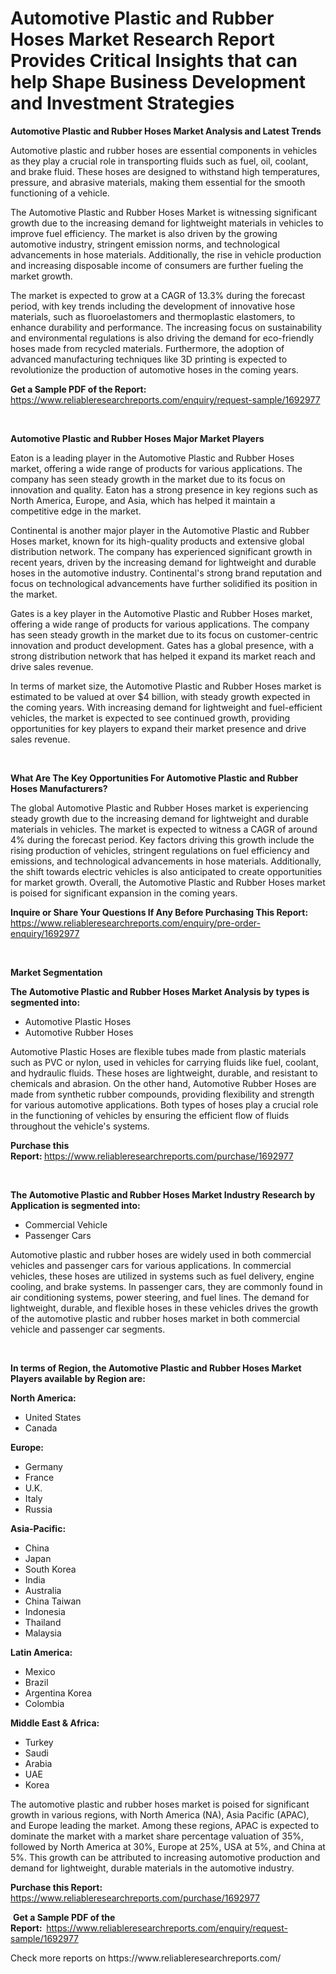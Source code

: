 <p><h1>Automotive Plastic and Rubber Hoses Market Research Report Provides Critical Insights that can help Shape Business Development and Investment Strategies</h1></p><p><strong>Automotive Plastic and Rubber Hoses Market Analysis and Latest Trends</strong></p>
<p><p>Automotive plastic and rubber hoses are essential components in vehicles as they play a crucial role in transporting fluids such as fuel, oil, coolant, and brake fluid. These hoses are designed to withstand high temperatures, pressure, and abrasive materials, making them essential for the smooth functioning of a vehicle.</p><p>The Automotive Plastic and Rubber Hoses Market is witnessing significant growth due to the increasing demand for lightweight materials in vehicles to improve fuel efficiency. The market is also driven by the growing automotive industry, stringent emission norms, and technological advancements in hose materials. Additionally, the rise in vehicle production and increasing disposable income of consumers are further fueling the market growth.</p><p>The market is expected to grow at a CAGR of 13.3% during the forecast period, with key trends including the development of innovative hose materials, such as fluoroelastomers and thermoplastic elastomers, to enhance durability and performance. The increasing focus on sustainability and environmental regulations is also driving the demand for eco-friendly hoses made from recycled materials. Furthermore, the adoption of advanced manufacturing techniques like 3D printing is expected to revolutionize the production of automotive hoses in the coming years.</p></p>
<p><strong>Get a Sample PDF of the Report:&nbsp;</strong> <a href="https://www.reliableresearchreports.com/enquiry/request-sample/1692977">https://www.reliableresearchreports.com/enquiry/request-sample/1692977</a></p>
<p>&nbsp;</p>
<p><strong>Automotive Plastic and Rubber Hoses Major Market Players</strong></p>
<p><p>Eaton is a leading player in the Automotive Plastic and Rubber Hoses market, offering a wide range of products for various applications. The company has seen steady growth in the market due to its focus on innovation and quality. Eaton has a strong presence in key regions such as North America, Europe, and Asia, which has helped it maintain a competitive edge in the market.</p><p>Continental is another major player in the Automotive Plastic and Rubber Hoses market, known for its high-quality products and extensive global distribution network. The company has experienced significant growth in recent years, driven by the increasing demand for lightweight and durable hoses in the automotive industry. Continental's strong brand reputation and focus on technological advancements have further solidified its position in the market.</p><p>Gates is a key player in the Automotive Plastic and Rubber Hoses market, offering a wide range of products for various applications. The company has seen steady growth in the market due to its focus on customer-centric innovation and product development. Gates has a global presence, with a strong distribution network that has helped it expand its market reach and drive sales revenue.</p><p>In terms of market size, the Automotive Plastic and Rubber Hoses market is estimated to be valued at over $4 billion, with steady growth expected in the coming years. With increasing demand for lightweight and fuel-efficient vehicles, the market is expected to see continued growth, providing opportunities for key players to expand their market presence and drive sales revenue.</p></p>
<p>&nbsp;</p>
<p><strong>What Are The Key Opportunities For Automotive Plastic and Rubber Hoses Manufacturers?</strong></p>
<p><p>The global Automotive Plastic and Rubber Hoses market is experiencing steady growth due to the increasing demand for lightweight and durable materials in vehicles. The market is expected to witness a CAGR of around 4% during the forecast period. Key factors driving this growth include the rising production of vehicles, stringent regulations on fuel efficiency and emissions, and technological advancements in hose materials. Additionally, the shift towards electric vehicles is also anticipated to create opportunities for market growth. Overall, the Automotive Plastic and Rubber Hoses market is poised for significant expansion in the coming years.</p></p>
<p><strong>Inquire or Share Your Questions If Any Before Purchasing This Report:</strong> <a href="https://www.reliableresearchreports.com/enquiry/pre-order-enquiry/1692977">https://www.reliableresearchreports.com/enquiry/pre-order-enquiry/1692977</a></p>
<p>&nbsp;</p>
<p><strong>Market Segmentation</strong></p>
<p><strong>The Automotive Plastic and Rubber Hoses Market Analysis by types is segmented into:</strong></p>
<p><ul><li>Automotive Plastic Hoses</li><li>Automotive Rubber Hoses</li></ul></p>
<p><p>Automotive Plastic Hoses are flexible tubes made from plastic materials such as PVC or nylon, used in vehicles for carrying fluids like fuel, coolant, and hydraulic fluids. These hoses are lightweight, durable, and resistant to chemicals and abrasion. On the other hand, Automotive Rubber Hoses are made from synthetic rubber compounds, providing flexibility and strength for various automotive applications. Both types of hoses play a crucial role in the functioning of vehicles by ensuring the efficient flow of fluids throughout the vehicle's systems.</p></p>
<p><strong>Purchase this Report:&nbsp;</strong><a href="https://www.reliableresearchreports.com/purchase/1692977">https://www.reliableresearchreports.com/purchase/1692977</a></p>
<p>&nbsp;</p>
<p><strong>The Automotive Plastic and Rubber Hoses Market Industry Research by Application is segmented into:</strong></p>
<p><ul><li>Commercial Vehicle</li><li>Passenger Cars</li></ul></p>
<p><p>Automotive plastic and rubber hoses are widely used in both commercial vehicles and passenger cars for various applications. In commercial vehicles, these hoses are utilized in systems such as fuel delivery, engine cooling, and brake systems. In passenger cars, they are commonly found in air conditioning systems, power steering, and fuel lines. The demand for lightweight, durable, and flexible hoses in these vehicles drives the growth of the automotive plastic and rubber hoses market in both commercial vehicle and passenger car segments.</p></p>
<p>&nbsp;</p>
<p><strong>In terms of Region, the Automotive Plastic and Rubber Hoses Market Players available by Region are:</strong></p>
<p>
    <p> <strong> North America: </strong>
        <ul>
            <li>United States</li>
            <li>Canada</li>
        </ul>
        </p> 
    <p> <strong> Europe: </strong>
        <ul>
            <li>Germany</li>
            <li>France</li>
            <li>U.K.</li>
            <li>Italy</li>
            <li>Russia</li>
        </ul>
        </p> 
    <p> <strong> Asia-Pacific: </strong>
        <ul>
            <li>China</li>
            <li>Japan</li>
            <li>South Korea</li>
            <li>India</li>
            <li>Australia</li>
            <li>China Taiwan</li>
            <li>Indonesia</li>
            <li>Thailand</li>
            <li>Malaysia</li>
        </ul>
        </p> 
    <p> <strong> Latin America: </strong>
        <ul>
            <li>Mexico</li>
            <li>Brazil</li>
            <li>Argentina Korea</li>
            <li>Colombia</li>
        </ul>
        </p> 
    <p> <strong> Middle East & Africa: </strong>
        <ul>
            <li>Turkey</li>
            <li>Saudi</li>
            <li>Arabia</li>
            <li>UAE</li>
            <li>Korea</li>
        </ul>
    </p>
    </p>
<p><p>The automotive plastic and rubber hoses market is poised for significant growth in various regions, with North America (NA), Asia Pacific (APAC), and Europe leading the market. Among these regions, APAC is expected to dominate the market with a market share percentage valuation of 35%, followed by North America at 30%, Europe at 25%, USA at 5%, and China at 5%. This growth can be attributed to increasing automotive production and demand for lightweight, durable materials in the automotive industry.</p></p>
<p><strong>Purchase this Report: </strong><a href="https://www.reliableresearchreports.com/purchase/1692977">https://www.reliableresearchreports.com/purchase/1692977</a></p>
<p>&nbsp;<strong>Get a Sample PDF of the Report:&nbsp;&nbsp;</strong><a href="https://www.reliableresearchreports.com/enquiry/request-sample/1692977">https://www.reliableresearchreports.com/enquiry/request-sample/1692977</a></p>
<p><strong></strong></p>
<p>Check more reports on https://www.reliableresearchreports.com/</p>